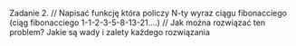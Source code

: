 Zadanie 2.
//    Napisać funkcję która policzy N-ty wyraz ciągu fibonacciego (ciąg fibonacciego 1-1-2-3-5-8-13-21....)
//    Jak można rozwiązać ten problem? Jakie są wady i zalety każdego rozwiązania